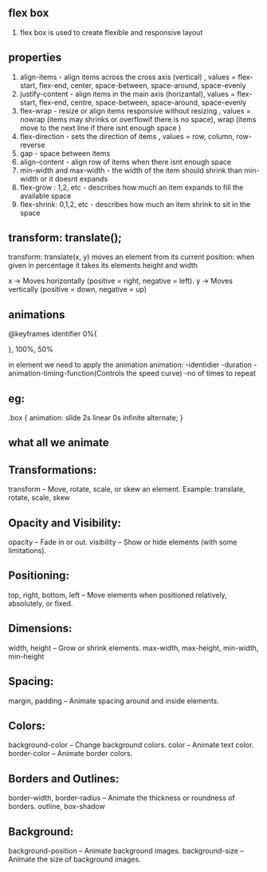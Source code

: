 ## flex box
1) flex box is used to create flexible and responsive layout

## properties
1) align-items - align items across the cross axis (vertical) , values = flex-start, flex-end, center, space-between, space-around, space-evenly
2) justify-content - align items in the main axis (horizantal), values = flex-start, flex-end, centre, space-between, space-around, space-evenly
3) flex-wrap - resize or align items responsive without resizing , values = nowrap (items may shrinks or overflowif there is no space), wrap (items move to the next line if there isnt enough space )
4) flex-direction - sets the direction of items , values = row, column, row-reverse
5) gap - space between items
6) align-content - align row of items when there isnt enough space
7) min-width and max-width - the width of the item should shrink than min-width or it doesnt expands 
8) flex-grow : 1,2, etc - describes how much an item expands to fill the available space
9) flex-shrink: 0,1,2, etc - describes how much an item shrink to sit in the space

## transform: translate();

transform: translate(x, y) moves an element from its current position:
when given in percentage it takes its elements height and width

x → Moves horizontally (positive = right, negative = left).
y → Moves vertically (positive = down, negative = up)

## animations
@keyframes identifier
0%{

}, 100%, 50% 

in element we need to apply the animation
animation: -identidier -duration -animation-timing-function(Controls the speed curve)  -no of times to repeat
## eg:
.box {
  animation: slide 2s linear 0s infinite alternate;
}

## what all we animate
## Transformations:
transform – Move, rotate, scale, or skew an element.
Example: translate, rotate, scale, skew
## Opacity and Visibility:
opacity – Fade in or out.
visibility – Show or hide elements (with some limitations).
## Positioning:
top, right, bottom, left – Move elements when positioned relatively, absolutely, or fixed.
## Dimensions:
width, height – Grow or shrink elements.
max-width, max-height, min-width, min-height
## Spacing:
margin, padding – Animate spacing around and inside elements.
## Colors:
background-color – Change background colors.
color – Animate text color.
border-color – Animate border colors.
## Borders and Outlines:
border-width, border-radius – Animate the thickness or roundness of borders.
outline, box-shadow
## Background:
background-position – Animate background images.
background-size – Animate the size of background images.